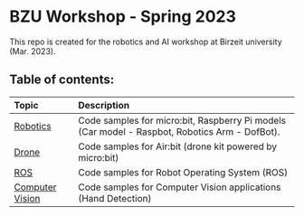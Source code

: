 # BZU Workshop - Spring 2023
This repo is created for the robotics and AI workshop at Birzeit university (Mar. 2023).

## Table of contents:

| Topic    | Description |
| :---     | :---        |
| [Robotics](robotics) | Code samples for micro:bit, Raspberry Pi models (Car model - Raspbot, Robotics Arm - DofBot).      |
| [Drone](drone)  | Code samples for Air:bit (drone kit powered by micro:bit)      |
| [ROS](ros)      | Code samples for Robot Operating System (ROS)      |
| [Computer Vision](cv) | Code samples for Computer Vision applications (Hand Detection)     |

